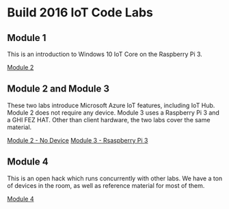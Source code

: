 # Build 2016 IoT Code Labs #

## Module 1

This is an introduction to Windows 10 IoT Core on the Raspberry Pi 3.

[Module 2](Module1-IntroWindows10IoTCore/)

## Module 2 and Module 3

These two labs introduce Microsoft Azure IoT features, including IoT Hub. Module 2 does not require any device. Module 3 uses a Raspberry Pi 3 and a GHI FEZ HAT. Other than client hardware, the two labs cover the same material.

[Module 2 - No Device](Module2-IntroAzureIoT-NoDevice/)
[Module 3 - Rsaspberry Pi 3](Module1-IntroAzureIoT-WindowsIoTCore/)

## Module 4

This is an open hack which runs concurrently with other labs. We have a ton of devices in the room, as well as reference material for most of them.

[Module 4](Module4-OpenHack/)
